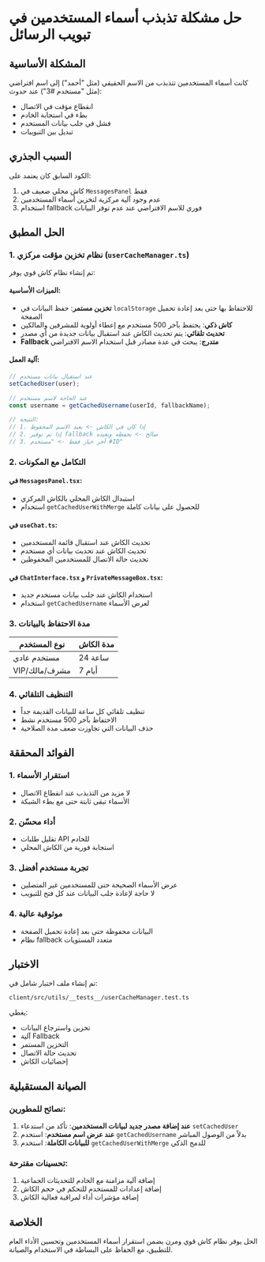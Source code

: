 # حل مشكلة تذبذب أسماء المستخدمين في تبويب الرسائل

## المشكلة الأساسية
كانت أسماء المستخدمين تتذبذب من الاسم الحقيقي (مثل "أحمد") إلى اسم افتراضي (مثل "مستخدم #3") عند حدوث:
- انقطاع مؤقت في الاتصال
- بطء في استجابة الخادم
- فشل في جلب بيانات المستخدم
- تبديل بين التبويبات

## السبب الجذري
الكود السابق كان يعتمد على:
1. كاش محلي ضعيف في `MessagesPanel` فقط
2. عدم وجود آلية مركزية لتخزين أسماء المستخدمين
3. استخدام fallback فوري للاسم الافتراضي عند عدم توفر البيانات

## الحل المطبق

### 1. نظام تخزين مؤقت مركزي (`userCacheManager.ts`)
تم إنشاء نظام كاش قوي يوفر:

#### الميزات الأساسية:
- **تخزين مستمر**: حفظ البيانات في `localStorage` للاحتفاظ بها حتى بعد إعادة تحميل الصفحة
- **كاش ذكي**: يحتفظ بآخر 500 مستخدم مع إعطاء أولوية للمشرفين والمالكين
- **تحديث تلقائي**: يتم تحديث الكاش عند استقبال بيانات جديدة من أي مصدر
- **Fallback متدرج**: يبحث في عدة مصادر قبل استخدام الاسم الافتراضي

#### آلية العمل:
```typescript
// عند استقبال بيانات مستخدم
setCachedUser(user);

// عند الحاجة لاسم مستخدم
const username = getCachedUsername(userId, fallbackName);

// النتيجة:
// 1. إذا كان في الكاش -> يعيد الاسم المحفوظ
// 2. إذا تم توفير fallback صالح -> يحفظه ويعيده
// 3. آخر خيار فقط -> "مستخدم #ID"
```

### 2. التكامل مع المكونات

#### في `MessagesPanel.tsx`:
- استبدال الكاش المحلي بالكاش المركزي
- استخدام `getCachedUserWithMerge` للحصول على بيانات كاملة

#### في `useChat.ts`:
- تحديث الكاش عند استقبال قائمة المستخدمين
- تحديث الكاش عند تحديث بيانات أي مستخدم
- تحديث حالة الاتصال للمستخدمين المحفوظين

#### في `ChatInterface.tsx` و `PrivateMessageBox.tsx`:
- استخدام الكاش عند جلب بيانات مستخدم جديد
- استخدام `getCachedUsername` لعرض الأسماء

### 3. مدة الاحتفاظ بالبيانات

| نوع المستخدم | مدة الكاش |
|-------------|-----------|
| مستخدم عادي | 24 ساعة |
| VIP/مشرف/مالك | 7 أيام |

### 4. التنظيف التلقائي
- تنظيف تلقائي كل ساعة للبيانات القديمة جداً
- الاحتفاظ بآخر 500 مستخدم نشط
- حذف البيانات التي تجاوزت ضعف مدة الصلاحية

## الفوائد المحققة

### 1. استقرار الأسماء
- لا مزيد من التذبذب عند انقطاع الاتصال
- الأسماء تبقى ثابتة حتى مع بطء الشبكة

### 2. أداء محسّن
- تقليل طلبات API للخادم
- استجابة فورية من الكاش المحلي

### 3. تجربة مستخدم أفضل
- عرض الأسماء الصحيحة حتى للمستخدمين غير المتصلين
- لا حاجة لإعادة جلب البيانات عند كل فتح للتبويب

### 4. موثوقية عالية
- البيانات محفوظة حتى بعد إعادة تحميل الصفحة
- نظام fallback متعدد المستويات

## الاختبار

تم إنشاء ملف اختبار شامل في:
```
client/src/utils/__tests__/userCacheManager.test.ts
```

يغطي:
- تخزين واسترجاع البيانات
- آلية Fallback
- التخزين المستمر
- تحديث حالة الاتصال
- إحصائيات الكاش

## الصيانة المستقبلية

### نصائح للمطورين:
1. **عند إضافة مصدر جديد لبيانات المستخدمين**: تأكد من استدعاء `setCachedUser`
2. **عند عرض اسم مستخدم**: استخدم `getCachedUsername` بدلاً من الوصول المباشر
3. **للبيانات الكاملة**: استخدم `getCachedUserWithMerge` للدمج الذكي

### تحسينات مقترحة:
1. إضافة آلية مزامنة مع الخادم للتحديثات الجماعية
2. إضافة إعدادات للمستخدم للتحكم في حجم الكاش
3. إضافة مؤشرات أداء لمراقبة فعالية الكاش

## الخلاصة
الحل يوفر نظام كاش قوي ومرن يضمن استقرار أسماء المستخدمين وتحسين الأداء العام للتطبيق، مع الحفاظ على البساطة في الاستخدام والصيانة.